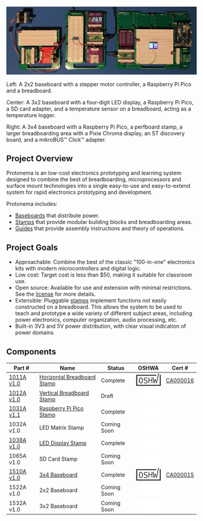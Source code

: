 ![Photo of three different Protonema baseboards with various modules](./images/header.jpg)

Left: A 2x2 baseboard with a stepper motor controller, a Raspberry Pi Pico and a breadboard.

Center: A 3x2 baseboard with a four-digit LED display, a Raspberry Pi Pico, a SD card adapter, and a temperature sensor on a breadboard, acting as a temperature logger.

Right: A 3x4 baseboard with a Raspberry Pi Pico, a perfboard stamp, a larger breadboarding area with a Pixie Chroma display, an ST discovery board, and a mikroBUS™ Click™ adapter.

## Project Overview
Protonema is an low-cost electronics prototyping and learning system designed to combine the best of breadboarding, microprocessors and surface mount technologies into a single easy-to-use and easy-to-extend system for rapid electronics prototyping and development.

Protonema includes:
* [Baseboards](baseboards/readme.md) that distribute power.
* [Stamps](stamps/readme.md) that provide modular building blocks and breadboarding areas.
* [Guides](guides/readme.md) that provide assembly instructions and theory of operations.

## Project Goals
* Approachable: Combine the best of the classic "100-in-one" electronics kits with modern microcontrollers and digital logic.
* Low cost: Target cost is less than $50, making it suitable for classroom use.
* Open source: Available for use and extension with minimal restrictions. See the [license](./license,md) for more details.
* Extensible: Pluggable [stamps](stamps/readme.md) implement functions not easily constructed on a breadboard. This allows the system to be used to teach and prototype a wide variety of different subject areas, including power electronics, computer organization, audio processing, etc.
* Built-in 3V3 and 5V power distribution, with clear visual indication of power domains

## Components

Part # | Name | Status | OSHWA | Cert # |
|-|-|-|-|-|
| [1011A v1.0](./stamps/1011A) | [Horizontal Breadboard Stamp](./stamps/1011A) | Complete | ![OSHWA Logo](./images/oshwa_cert_logo.png) |  [CA000016](https://certification.oshwa.org/ca000016.html)  |
| [1012A v1.0](./stamps/1012A) | [Vertical Breadboard Stamp](./stamps/1012A)  | Draft | ![Not OSHWA Certified](./images/oshwa_cert_no.png) | |
| [1031A v1.1](./stamps/1031A) | [Raspberry Pi Pico Stamp](./stamps/1031A) | Complete | ![Not OSHWA Certified](./images/oshwa_cert_no.png) | |
| 1032A v1.0 | LED Matrix Stamp | Coming Soon | ![Not OSHWA Certified](./images/oshwa_cert_no.png) | |
| [1038A v1.0](./stamps/1038A) | [LED Display Stamp](./stamps/1038A) | Complete | ![Not OSHWA Certified](./images/oshwa_cert_no.png) | |
| 1065A v1.0 | SD Card Stamp | Coming Soon | ![Not OSHWA Certified](./images/oshwa_cert_no.png) | |
| [1510A v1.0](./baseboards/1510A) | [3x4 Baseboard](./baseboards/1510A) | Complete | ![OSHWA Logo](./images/oshwa_cert_logo.png) | [CA000015](https://certification.oshwa.org/ca000015.html) |
| 1522A v1.0 | 2x2 Baseboard | Coming Soon | ![Not OSHWA Certified](./images/oshwa_cert_no.png) | |
| 1532A v1.0 | 3x2 Baseboard | Coming Soon | ![Not OSHWA Certified](./images/oshwa_cert_no.png) | |
